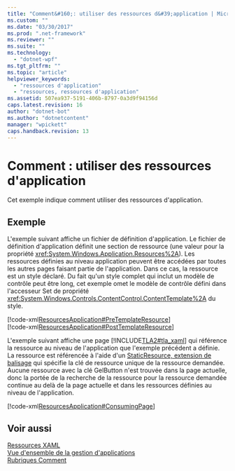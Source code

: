 ```yaml
---
title: "Comment&#160;: utiliser des ressources d&#39;application | Microsoft Docs"
ms.custom: ""
ms.date: "03/30/2017"
ms.prod: ".net-framework"
ms.reviewer: ""
ms.suite: ""
ms.technology: 
  - "dotnet-wpf"
ms.tgt_pltfrm: ""
ms.topic: "article"
helpviewer_keywords: 
  - "ressources d'application"
  - "ressources, ressources d'application"
ms.assetid: 507ea937-5191-406b-8797-0a3d9f94156d
caps.latest.revision: 16
author: "dotnet-bot"
ms.author: "dotnetcontent"
manager: "wpickett"
caps.handback.revision: 13
---
```

# Comment&#160;: utiliser des ressources d&#39;application
Cet exemple indique comment utiliser des ressources d'application.  
  
## Exemple  
 L'exemple suivant affiche un fichier de définition d'application.  Le fichier de définition d'application définit une section de ressource \(une valeur pour la propriété <xref:System.Windows.Application.Resources%2A>\).  Les ressources définies au niveau application peuvent être accédées par toutes les autres pages faisant partie de l'application.  Dans ce cas, la ressource est un style déclaré.  Du fait qu'un style complet qui inclut un modèle de contrôle peut être long, cet exemple omet le modèle de contrôle défini dans l'accesseur Set de propriété <xref:System.Windows.Controls.ContentControl.ContentTemplate%2A> du style.  
  
 [!code-xml[ResourcesApplication#PreTemplateResource](../../../../samples/snippets/csharp/VS_Snippets_Wpf/ResourcesApplication/CS/app.xaml#pretemplateresource)]  
[!code-xml[ResourcesApplication#PostTemplateResource](../../../../samples/snippets/csharp/VS_Snippets_Wpf/ResourcesApplication/CS/app.xaml#posttemplateresource)]  
  
 L'exemple suivant affiche une page [!INCLUDE[TLA2#tla_xaml](../../../../includes/tla2sharptla-xaml-md.md)] qui référence la ressource au niveau de l'application que l'exemple précédent a définie.  La ressource est référencée à l'aide d'un [StaticResource, extension de balisage](../../../../docs/framework/wpf/advanced/staticresource-markup-extension.md) qui spécifie la clé de ressource unique de la ressource demandée.  Aucune ressource avec la clé GelButton n'est trouvée dans la page actuelle, donc la portée de la recherche de la ressource pour la ressource demandée continue au delà de la page actuelle et dans les ressources définies au niveau de l'application.  
  
 [!code-xml[ResourcesApplication#ConsumingPage](../../../../samples/snippets/csharp/VS_Snippets_Wpf/ResourcesApplication/CS/page1.xaml#consumingpage)]  
  
## Voir aussi  
 [Ressources XAML](../../../../docs/framework/wpf/advanced/xaml-resources.md)   
 [Vue d'ensemble de la gestion d'applications](../../../../docs/framework/wpf/app-development/application-management-overview.md)   
 [Rubriques Comment](../../../../docs/framework/wpf/advanced/resources-how-to-topics.md)